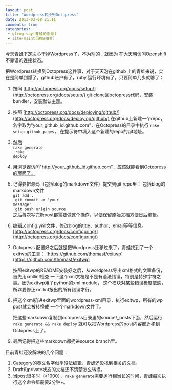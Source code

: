 ```yaml
---
layout: post
title: "Wordpress转换到Octopress"
date: 2013-03-08 21:11
comments: true
categories: 
 - gfrog-say[青蛙的杂烩]
 - site-maint[建站相关]
---
```


今天青蛙下定决心干掉Wordpress了，不为别的，就因为
在大天朝访问Openshift不靠谱的连接状态。

把Wordpress转换到Octopress这件事，对于天天泡在github
上的青蛙来说，实在是简单到爆了。github账户有了，ruby
运行环境有了，只要简单几步就够了：

 1. 按照 [http://octopress.org/docs/setup/](http://octopress.org/docs/setup/)
    git clone回octopress代码，安装bundler，安装默认主题。

 1. 按照 [http://octopress.org/docs/deploying/github/](http://octopress.org/docs/deploying/github/) 
    在github上新建一个repo，名字取为"your_github_id.github.com"，在Octopress的目录中执行
    `rake setup_github_pages`， 在提示符中填入这个新建的repo的git地址。

 1. 然后 <br />
<code>rake generate <br />
rake deploy</code>

 1. 用浏览器访问"http://your_github_id.github.com"，应该就能看到Octopress的页面了。

 1. 记得要把源码（包括blog的markdown文件）提交到git repo里： 包括blog的markdown文件<br />
<code>git add . <br />
git commit -m 'your message' <br />
git push origin source</code><br />
    之后每次写完新post都需要做这个操作，以便保留原始文档方便日后编辑。

 1. 编辑\_config.yml文件，修改blog的title、author、email等等信息。
    [http://octopress.org/docs/configuring/](http://octopress.org/docs/configuring/)

 1. Octopress 配置好之后就是把Wordpress迁移过来了，青蛙找到了一个exitwp的工具：
    [https://github.com/thomasf/exitwp](https://github.com/thomasf/exitwp)

    按照exitwp的README安装好之后，从wordpress导出xml格式的文章备份，首先用xmllint检查
    一下这个xml文档是不是有语法错误，特别是特殊字符之类。因为exitwp用了python的xml module，
    这个模块对某些错误极度敏感，所以要修正xmllint报出的所有错误才行。

 1. 把这个xml扔进exitwp里面的wordpress-xml目录，执行exitwp，所有的wp post就会被转换成
    一个个markdown文件了。

    把这些markdown复制到octopress目录里的source/\_posts下面，然后运行
    <code>rake generate && rake deploy</code> 就可以把Wordpress的post内容都迁移到Octopress上了。

 1. 最后记得把这些markdown都扔进source branch里。

目前青蛙还没解决的几个问题：

 1. Category的英文名字似乎没法编辑，青蛙还没找到相关的文档。
 1. Draft和private状态的文档还不清楚怎么转换。
 1. 当post很多时（>1000），`rake generate`需要运行相当长的时间，青蛙每次执行这个命令都需要2分钟+。
